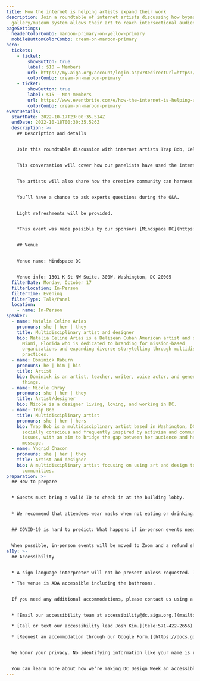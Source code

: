 ```yaml
---
title: How the internet is helping artists expand their work
description: Join a roundtable of internet artists discussing how bypassing the
  gallery/museum system allows their art to reach intersectional audiences.
pageSettings:
  headerColorCombo: maroon-primary-on-yellow-primary
  mobileButtonColorCombo: cream-on-maroon-primary
hero:
  tickets:
    - ticket:
        showButton: true
        label: $10 — Members
        url: https://my.aiga.org/account/login.aspx?RedirectUrl=https://ikit.aiga.org/ikit_national_util/ikit-national-util-sso-redirect/?state=https%3A%2F%2Fdc.aiga.org%2Fevent%2Fhow-the-internet-is-helping-artists-expand-their-work%2F%3Fredirect_source%3Deventbrite_register
        colorCombo: cream-on-maroon-primary
    - ticket:
        showButton: true
        label: $15 — Non-members
        url: https://www.eventbrite.com/e/how-the-internet-is-helping-artists-expand-their-work-tickets-425464053437
        colorCombo: cream-on-maroon-primary
eventDetails:
  startDate: 2022-10-17T23:00:35.514Z
  endDate: 2022-10-18T00:30:35.526Z
  description: >-
    ## Description and details


    Join this roundtable discussion with internet artists Trap Bob, Celine Arias, Dominick Raburn, and Nicole Ghray and moderated by Yngrid Chacon, as they discuss how the internet allows their art to reach and connect intersectional audiences.


    This conversation will cover how our panelists have used the internet to circumvent previously restrictive models that favor the privileged. The art they’ve created via the internet has provided opportunities for the connection and exposure of intersectional communities. 


    The artists will also share how the creative community can harness these new models to create a system that no longer limits intersectional communities, but encourages them instead.


    You’ll have a chance to ask experts questions during the Q&A. 


    Light refreshments will be provided.


    *This event was made possible by our sponsors [Mindspace DC](https://hs.mindspace.me/bat-dc?utm_network=g&utm_device=c&utm_position=&campaignid=70124000000auHb&utm_source=Google&utm_medium=cpc&utm_campaign=MS-Search-Brand-DC&utm_term=mindspace%20dc&utm_content=345534052544&hsa_mt=e&hsa_cam=1083739676&hsa_grp=53052966215&hsa_acc=3379467025&hsa_net=adwords&hsa_ver=3&hsa_ad=345534052544&hsa_tgt=kwd-424353437213&hsa_kw=mindspace%20dc&hsa_src=g&gclid=Cj0KCQjw1bqZBhDXARIsANTjCPILL_hiYsCx6ZRGNE0uc__tQHvPu9WJo0XCEwATdPy2ELOoMovjubAaArBxEALw_wcB) and [HAWJ Studio](https://www.phimher.com/).*


    ## Venue


    Venue name: Mindspace DC 


    Venue info: 1301 K St NW Suite, 300W, Washington, DC 20005
  filterDate: Monday, October 17
  filterLocation: In-Person
  filterTime: Evening
  filterType: Talk/Panel
  location:
    - name: In-Person
speaker:
  - name: Natalia Celine Arias
    pronouns: she | her | they
    title: Multidisciplinary artist and designer
    bio: Natalia Celine Arias is a Belizean Cuban American artist and designer from
      Miami, Florida who is dedicated to branding for mission-based
      organizations and expanding diverse storytelling through multidisciplinary
      practices.
  - name: Dominick Raburn
    pronouns: he | him | his
    title: Artist
    bio: Dominick is an artist, teacher, writer, voice actor, and general maker of
      things.
  - name: Nicole Ghray
    pronouns: she | her | they
    title: Artist/designer
    bio: Nicole is a designer living, loving, and working in DC.
  - name: Trap Bob
    title: Multidisciplinary artist
    pronouns: she | her | hers
    bio: Trap Bob is a multidisciplinary artist based in Washington, DC. Her work is
      socially conscious and frequently inspired by activism and community
      issues, with an aim to bridge the gap between her audience and her
      message.
  - name: Yngrid Chacon
    pronouns: she | her | they
    title: Artist and designer
    bio: A multidisciplinary artist focusing on using art and design to connect
      communities.
preparation: >-
  ## How to prepare


  * Guests must bring a valid ID to check in at the building lobby.


  * We recommend that attendees wear masks when not eating or drinking.


  ## COVID-19 is hard to predict: What happens if in-person events need to be canceled?


  When possible, in-person events will be moved to Zoom and a refund should not be expected. If an event is canceled in its entirety, a refund will be issued. In either scenario you will be notified immediately.
a11y: >-
  ## Accessibility


  * A sign language interpreter will not be present unless requested. If requested, we will do our best to employ a sign language interpreter for the event.

  * The venue is ADA accessible including the bathrooms.


  If you need any additional accommodations, please contact us using a method that works best for you:


  * [Email our accessibility team at accessibility@dc.aiga.org.](mailto:accessibility@dc.aiga.org)

  * [Call or text our accessibility lead Josh Kim.](tele:571-422-2656)

  * [Request an accommodation through our Google Form.](https://docs.google.com/forms/d/e/1FAIpQLSe2l-FrPiSaZxPjIAOUadYn3axaz6SyloV42CWg-HF65TTy1w/viewform)


  We honor your privacy. No identifying information like your name is required to request an accommodation, and all details will be deleted once completed.


  You can learn more about how we’re making DC Design Week an accessible experience by visiting our [accessibility statement](/accessibility/).
---
```

